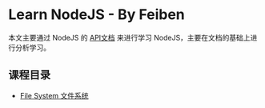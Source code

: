 # Learn NodeJS - By Feiben

本文主要通过 NodeJS 的 [API文档](http://nodejs.cn/api/) 来进行学习 NodeJS，主要在文档的基础上进行分析学习。

## 课程目录

* [File System 文件系统](./fileSystem)
